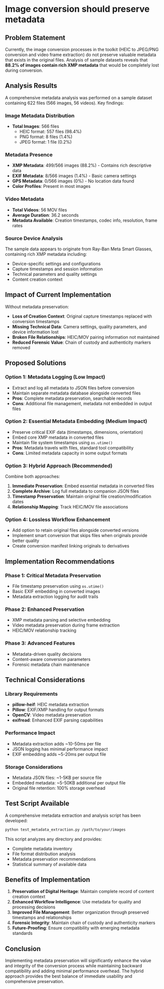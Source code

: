 # Image conversion should preserve metadata

## Problem Statement

Currently, the image conversion processes in the toolkit (HEIC to JPEG/PNG conversion and video frame extraction) do not preserve valuable metadata that exists in the original files. Analysis of sample datasets reveals that **88.2% of images contain rich XMP metadata** that would be completely lost during conversion.

## Analysis Results

A comprehensive metadata analysis was performed on a sample dataset containing 622 files (566 images, 56 videos). Key findings:

### Image Metadata Distribution
- **Total Images**: 566 files
  - HEIC format: 557 files (98.4%)
  - PNG format: 8 files (1.4%)
  - JPEG format: 1 file (0.2%)

### Metadata Presence
- **XMP Metadata**: 499/566 images (88.2%) - Contains rich descriptive data
- **EXIF Metadata**: 8/566 images (1.4%) - Basic camera settings
- **GPS Metadata**: 0/566 images (0%) - No location data found
- **Color Profiles**: Present in most images

### Video Metadata
- **Total Videos**: 56 MOV files
- **Average Duration**: 36.2 seconds
- **Metadata Available**: Creation timestamps, codec info, resolution, frame rates

### Source Device Analysis
The sample data appears to originate from Ray-Ban Meta Smart Glasses, containing rich XMP metadata including:
- Device-specific settings and configurations
- Capture timestamps and session information
- Technical parameters and quality settings
- Content creation context

## Impact of Current Implementation

Without metadata preservation:
- **Loss of Creation Context**: Original capture timestamps replaced with conversion timestamps
- **Missing Technical Data**: Camera settings, quality parameters, and device information lost
- **Broken File Relationships**: HEIC/MOV pairing information not maintained
- **Reduced Forensic Value**: Chain of custody and authenticity markers removed

## Proposed Solutions

### Option 1: Metadata Logging (Low Impact)
- Extract and log all metadata to JSON files before conversion
- Maintain separate metadata database alongside converted files
- **Pros**: Complete metadata preservation, searchable records
- **Cons**: Additional file management, metadata not embedded in output files

### Option 2: Essential Metadata Embedding (Medium Impact)
- Preserve critical EXIF data (timestamps, dimensions, orientation)
- Embed core XMP metadata in converted files
- Maintain file system timestamps using `os.utime()`
- **Pros**: Metadata travels with files, standard tool compatibility
- **Cons**: Limited metadata capacity in some output formats

### Option 3: Hybrid Approach (Recommended)
Combine both approaches:
1. **Immediate Preservation**: Embed essential metadata in converted files
2. **Complete Archive**: Log full metadata to companion JSON files
3. **Timestamp Preservation**: Maintain original file creation/modification dates
4. **Relationship Mapping**: Track HEIC/MOV file associations

### Option 4: Lossless Workflow Enhancement
- Add option to retain original files alongside converted versions
- Implement smart conversion that skips files when originals provide better quality
- Create conversion manifest linking originals to derivatives

## Implementation Recommendations

### Phase 1: Critical Metadata Preservation
- File timestamp preservation using `os.utime()`
- Basic EXIF embedding in converted images
- Metadata extraction logging for audit trails

### Phase 2: Enhanced Preservation
- XMP metadata parsing and selective embedding
- Video metadata preservation during frame extraction
- HEIC/MOV relationship tracking

### Phase 3: Advanced Features
- Metadata-driven quality decisions
- Content-aware conversion parameters
- Forensic metadata chain maintenance

## Technical Considerations

### Library Requirements
- **pillow-heif**: HEIC metadata extraction
- **Pillow**: EXIF/XMP handling for output formats
- **OpenCV**: Video metadata preservation
- **exifread**: Enhanced EXIF parsing capabilities

### Performance Impact
- Metadata extraction adds ~10-50ms per file
- JSON logging has minimal performance impact
- EXIF embedding adds ~5-20ms per output file

### Storage Considerations
- Metadata JSON files: ~1-5KB per source file
- Embedded metadata: ~5-50KB additional per output file
- Original file retention: 100% storage overhead

## Test Script Available

A comprehensive metadata extraction and analysis script has been developed:

```bash
python test_metadata_extraction.py /path/to/your/images
```

This script analyzes any directory and provides:
- Complete metadata inventory
- File format distribution analysis
- Metadata preservation recommendations
- Statistical summary of available data

## Benefits of Implementation

1. **Preservation of Digital Heritage**: Maintain complete record of content creation context
2. **Enhanced Workflow Intelligence**: Use metadata for quality and processing decisions
3. **Improved File Management**: Better organization through preserved timestamps and relationships
4. **Forensic Integrity**: Maintain chain of custody and authenticity markers
5. **Future-Proofing**: Ensure compatibility with emerging metadata standards

## Conclusion

Implementing metadata preservation will significantly enhance the value and integrity of the conversion process while maintaining backward compatibility and adding minimal performance overhead. The hybrid approach provides the best balance of immediate usability and comprehensive preservation.